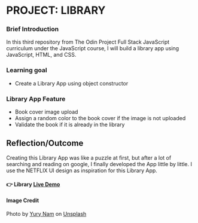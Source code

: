 # PROJECT: LIBRARY

### Brief Introduction
In this third repository from The Odin Project Full Stack JavaScript curriculum under the JavaScript course, I will build a library app using JavaScript, HTML, and CSS.


### Learning goal
- Create a Library App using object constructor


### Library App Feature
- Book cover image upload
- Assign a random color to the book cover if the image is not uploaded
- Validate the book if it is already in the library


## Reflection/Outcome
Creating this Library App was like a puzzle at first, but after a lot of searching and reading on google, I finally developed the App little by little. I use the NETFLIX UI design as inspiration for this Library App.


#### :point_right: Library [Live Demo](https://ronnieber.github.io/odin-library)


#### Image Credit

Photo by <a href="https://unsplash.com/@namu_attic?utm_source=unsplash&utm_medium=referral&utm_content=creditCopyText">Yury Nam</a> on <a href="https://unsplash.com/s/photos/book-shelf?utm_source=unsplash&utm_medium=referral&utm_content=creditCopyText">Unsplash</a>